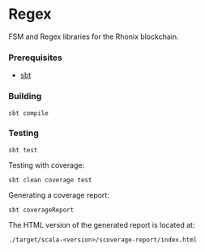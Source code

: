 # Regex

FSM and Regex libraries for the Rhonix blockchain.

### Prerequisites

* [sbt](http://www.scala-sbt.org/download.html)

### Building

```
sbt compile
```

### Testing

```
sbt test
```

Testing with coverage:

```
sbt clean coverage test
```

Generating a coverage report:

```
sbt coverageReport
```

The HTML version of the generated report is located at:

 `./target/scala-<version>/scoverage-report/index.html`